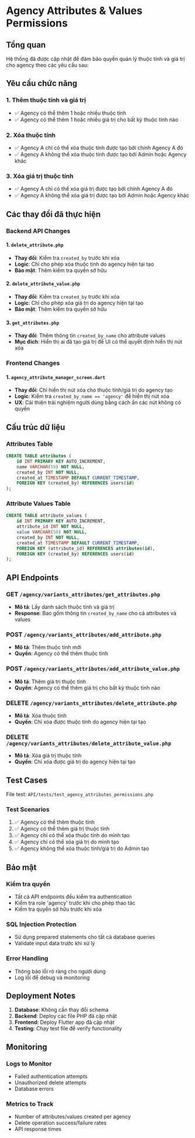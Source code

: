 # Agency Attributes & Values Permissions

## Tổng quan

Hệ thống đã được cập nhật để đảm bảo quyền quản lý thuộc tính và giá trị cho agency theo các yêu cầu sau:

## Yêu cầu chức năng

### 1. Thêm thuộc tính và giá trị
- ✅ Agency có thể thêm 1 hoặc nhiều thuộc tính
- ✅ Agency có thể thêm 1 hoặc nhiều giá trị cho bất kỳ thuộc tính nào

### 2. Xóa thuộc tính
- ✅ Agency A chỉ có thể xóa thuộc tính được tạo bởi chính Agency A đó
- ✅ Agency A không thể xóa thuộc tính được tạo bởi Admin hoặc Agency khác

### 3. Xóa giá trị thuộc tính
- ✅ Agency A chỉ có thể xóa giá trị được tạo bởi chính Agency A đó
- ✅ Agency A không thể xóa giá trị được tạo bởi Admin hoặc Agency khác

## Các thay đổi đã thực hiện

### Backend API Changes

#### 1. `delete_attribute.php`
- **Thay đổi**: Kiểm tra `created_by` trước khi xóa
- **Logic**: Chỉ cho phép xóa thuộc tính do agency hiện tại tạo
- **Bảo mật**: Thêm kiểm tra quyền sở hữu

#### 2. `delete_attribute_value.php`
- **Thay đổi**: Kiểm tra `created_by` trước khi xóa
- **Logic**: Chỉ cho phép xóa giá trị do agency hiện tại tạo
- **Bảo mật**: Thêm kiểm tra quyền sở hữu

#### 3. `get_attributes.php`
- **Thay đổi**: Thêm thông tin `created_by_name` cho attribute values
- **Mục đích**: Hiển thị ai đã tạo giá trị để UI có thể quyết định hiển thị nút xóa

### Frontend Changes

#### 1. `agency_attribute_manager_screen.dart`
- **Thay đổi**: Chỉ hiển thị nút xóa cho thuộc tính/giá trị do agency tạo
- **Logic**: Kiểm tra `created_by_name == 'agency'` để hiển thị nút xóa
- **UX**: Cải thiện trải nghiệm người dùng bằng cách ẩn các nút không có quyền

## Cấu trúc dữ liệu

### Attributes Table
```sql
CREATE TABLE attributes (
    id INT PRIMARY KEY AUTO_INCREMENT,
    name VARCHAR(50) NOT NULL,
    created_by INT NOT NULL,
    created_at TIMESTAMP DEFAULT CURRENT_TIMESTAMP,
    FOREIGN KEY (created_by) REFERENCES users(id)
);
```

### Attribute Values Table
```sql
CREATE TABLE attribute_values (
    id INT PRIMARY KEY AUTO_INCREMENT,
    attribute_id INT NOT NULL,
    value VARCHAR(50) NOT NULL,
    created_by INT NOT NULL,
    created_at TIMESTAMP DEFAULT CURRENT_TIMESTAMP,
    FOREIGN KEY (attribute_id) REFERENCES attributes(id),
    FOREIGN KEY (created_by) REFERENCES users(id)
);
```

## API Endpoints

### GET `/agency/variants_attributes/get_attributes.php`
- **Mô tả**: Lấy danh sách thuộc tính và giá trị
- **Response**: Bao gồm thông tin `created_by_name` cho cả attributes và values

### POST `/agency/variants_attributes/add_attribute.php`
- **Mô tả**: Thêm thuộc tính mới
- **Quyền**: Agency có thể thêm thuộc tính

### POST `/agency/variants_attributes/add_attribute_value.php`
- **Mô tả**: Thêm giá trị thuộc tính
- **Quyền**: Agency có thể thêm giá trị cho bất kỳ thuộc tính nào

### DELETE `/agency/variants_attributes/delete_attribute.php`
- **Mô tả**: Xóa thuộc tính
- **Quyền**: Chỉ xóa được thuộc tính do agency hiện tại tạo

### DELETE `/agency/variants_attributes/delete_attribute_value.php`
- **Mô tả**: Xóa giá trị thuộc tính
- **Quyền**: Chỉ xóa được giá trị do agency hiện tại tạo

## Test Cases

File test: `API/tests/test_agency_attributes_permissions.php`

### Test Scenarios
1. ✅ Agency có thể thêm thuộc tính
2. ✅ Agency có thể thêm giá trị thuộc tính
3. ✅ Agency chỉ có thể xóa thuộc tính do mình tạo
4. ✅ Agency chỉ có thể xóa giá trị do mình tạo
5. ✅ Agency không thể xóa thuộc tính/giá trị do Admin tạo

## Bảo mật

### Kiểm tra quyền
- Tất cả API endpoints đều kiểm tra authentication
- Kiểm tra role 'agency' trước khi cho phép thao tác
- Kiểm tra quyền sở hữu trước khi xóa

### SQL Injection Protection
- Sử dụng prepared statements cho tất cả database queries
- Validate input data trước khi xử lý

### Error Handling
- Thông báo lỗi rõ ràng cho người dùng
- Log lỗi để debug và monitoring

## Deployment Notes

1. **Database**: Không cần thay đổi schema
2. **Backend**: Deploy các file PHP đã cập nhật
3. **Frontend**: Deploy Flutter app đã cập nhật
4. **Testing**: Chạy test file để verify functionality

## Monitoring

### Logs to Monitor
- Failed authentication attempts
- Unauthorized delete attempts
- Database errors

### Metrics to Track
- Number of attributes/values created per agency
- Delete operation success/failure rates
- API response times 
